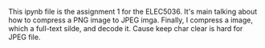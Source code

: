 This ipynb file is the assignment 1 for the ELEC5036. It's main talking about how to compress a PNG image to JPEG imga. Finally, I compress a image, which a full-text silde, and decode it. Cause keep char clear is hard for JPEG file.    
